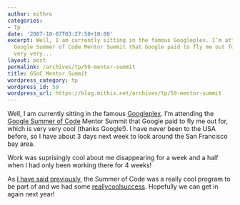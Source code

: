 ```yaml
---
author: mithro
categories:
- Tp
date: '2007-10-07T03:27:50+10:00'
excerpt: Well, I am currently sitting in the famous Googleplex. I’m attending the
  Google Summer of Code Mentor Summit that Google paid to fly me out for, which is
  very very...
layout: post
permalink: /archives/tp/59-mentor-summit
title: GSoC Mentor Summit
wordpress_category: tp
wordpress_id: 59
wordpress_url: https://blog.mithis.net/archives/tp/59-mentor-summit
---
```


<div ><p>Well, I am currently sitting in the famous <a href="http://en.wikipedia.org/wiki/Googleplex">Googleplex</a>. I’m attending the <a href="http://code.google.com/soc">Google Summer of Code</a> Mentor Summit that Google paid to fly me out for, which is very very cool (thanks Google!). I have never been to the USA before,  so I have about 3 days next week to look around the San Francisco bay area.</p><p>Work was suprisingly cool about me disappearing for a week and a half when I had only been working there for 4 weeks!</p><p>As <a href="http://blog.mithis.net/archives/uncategorized/49-soc-end">I have said previously</a>, the Summer of Code was a really cool program to be part of and we had some <a href="http://git.thousandparsec.net/gitweb/gitweb.cgi?p=tpruledev.git;a=summary">really</a><a href="http://git.thousandparsec.net/gitweb/gitweb.cgi?p=tpserver-cpp.git;a=shortlog;h=rfts">cool</a><a href="http://git.thousandparsec.net/gitweb/gitweb.cgi?p=metaserver-lite.git;a=shortlog;h=rewrite">success</a>. Hopefully we can get in again next year!</p></div>